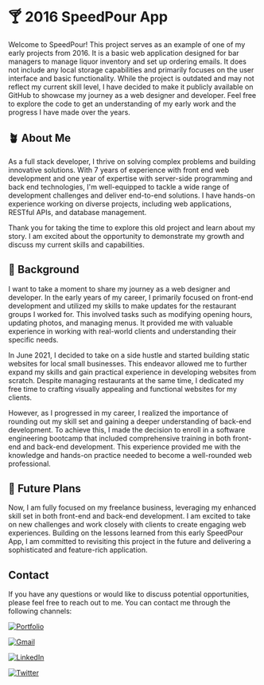 
# 🍸 2016 SpeedPour App

Welcome to SpeedPour! This project serves as an example of one of my early projects from 2016. It is a basic web application designed for bar managers to manage liquor inventory and set up ordering emails. It does not include any local storage capabilities and primarily focuses on the user interface and basic functionality. While the project is outdated and may not reflect my current skill level, I have decided to make it publicly available on GitHub to showcase my journey as a web designer and developer. Feel free to explore the code to get an understanding of my early work and the progress I have made over the years.


## 🪴 About Me
As a full stack developer, I thrive on solving complex problems and building innovative solutions. With 7 years of experience with front end web development and one year of expertise with server-side programming and back end technologies, I'm well-equipped to tackle a wide range of development challenges and deliver end-to-end solutions. I have hands-on experience working on diverse projects, including web applications, RESTful APIs, and database management.

Thank you for taking the time to explore this old project and learn about my story. I am excited about the opportunity to demonstrate my growth and discuss my current skills and capabilities.

## 🌱 Background

I want to take a moment to share my journey as a web designer and developer. In the early years of my career, I primarily focused on front-end development and utilized my skills to make updates for the restaurant groups I worked for. This involved tasks such as modifying opening hours, updating photos, and managing menus. It provided me with valuable experience in working with real-world clients and understanding their specific needs.

In June 2021, I decided to take on a side hustle and started building static websites for local small businesses. This endeavor allowed me to further expand my skills and gain practical experience in developing websites from scratch. Despite managing restaurants at the same time, I dedicated my free time to crafting visually appealing and functional websites for my clients.

However, as I progressed in my career, I realized the importance of rounding out my skill set and gaining a deeper understanding of back-end development. To achieve this, I made the decision to enroll in a software engineering bootcamp that included comprehensive training in both front-end and back-end development. This experience provided me with the knowledge and hands-on practice needed to become a well-rounded web professional.

## 🚀 Future Plans

Now, I am fully focused on my freelance business, leveraging my enhanced skill set in both front-end and back-end development. I am excited to take on new challenges and work closely with clients to create engaging web experiences. Building on the lessons learned from this early SpeedPour App, I am committed to revisiting this project in the future and delivering a sophisticated and feature-rich application.

## Contact

If you have any questions or would like to discuss potential opportunities, please feel free to reach out to me. You can contact me  through the following channels:

[![Portfolio](https://img.shields.io/badge/Portfolio-Green?style=for-the-badge&logo=ko-fi&logoColor=white)](https://kdshea.com/)

<a href="mailto:daishea@gmail.com"><img src="https://img.shields.io/badge/Gmail-D14836?style=for-the-badge&logo=gmail&logoColor=white" alt="Gmail"></a>

[![LinkedIn](https://img.shields.io/badge/LinkedIn-0A66C2?style=for-the-badge&logo=linkedin&logoColor=white)](https://www.linkedin.com/in/kdshea/)

[![Twitter](https://img.shields.io/badge/Twitter-1DA1F2?style=for-the-badge&logo=twitter&logoColor=white)](https://twitter.com/@kd_shea)
